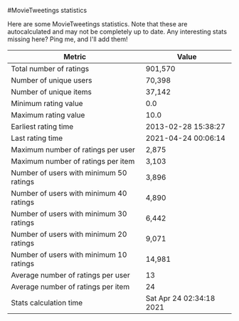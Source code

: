 #MovieTweetings statistics

Here are some MovieTweetings statistics. Note that these are autocalculated and may not be completely up to date. Any interesting stats missing here? Ping me, and I'll add them!

Metric | Value
--- | ---
Total number of ratings                 | 901,570
Number of unique users                  | 70,398
Number of unique items                  | 37,142
Minimum rating value                    | 0.0
Maximum rating value                    | 10.0
Earliest rating time                    | 2013-02-28 15:38:27
Last rating time                        | 2021-04-24 00:06:14
Maximum number of ratings per user      | 2,875
Maximum number of ratings per item      | 3,103
Number of users with minimum 50 ratings | 3,896
Number of users with minimum 40 ratings | 4,890
Number of users with minimum 30 ratings | 6,442
Number of users with minimum 20 ratings | 9,071
Number of users with minimum 10 ratings | 14,981
Average number of ratings per user      | 13
Average number of ratings per item      | 24
Stats calculation time                  | Sat Apr 24 02:34:18 2021

